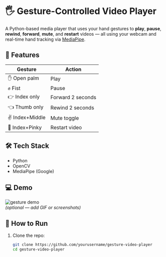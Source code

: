 # 🖐️ Gesture-Controlled Video Player

A Python-based media player that uses your hand gestures to **play**, **pause**, **rewind**, **forward**, **mute**, and **restart** videos — all using your webcam and real-time hand tracking via [MediaPipe](https://google.github.io/mediapipe/).

## 🎥 Features

| Gesture         | Action                  |
|----------------|--------------------------|
| ✋ Open palm     | Play                     |
| ✊ Fist          | Pause                    |
| 👉 Index only    | Forward 2 seconds        |
| 👈 Thumb only    | Rewind 2 seconds         |
| ✌️ Index+Middle  | Mute toggle              |
| 🤟 Index+Pinky   | Restart video            |

## 🛠️ Tech Stack

- Python
- OpenCV
- MediaPipe (Google)

## 💻 Demo

![gesture demo](screenshots/demo.gif)  
*(optional — add GIF or screenshots)*

## 🚀 How to Run

1. Clone the repo:
   ```bash
   git clone https://github.com/yourusername/gesture-video-player
   cd gesture-video-player
